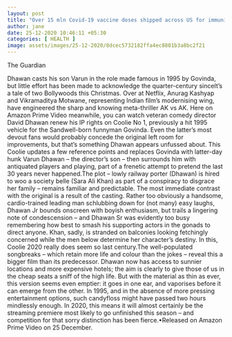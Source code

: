 ```yaml
---
layout: post
title: "Over 15 mln Covid-19 vaccine doses shipped across US for immunization campaign"
author: jane 
date: 25-12-2020 10:46:11 +05:30 
categories: [ HEALTH ] 
image: assets/images/25-12-2020/8dcec5732182ffa4ec8801b3a8bc2f21
---
```

The Guardian

Dhawan casts his son Varun in the role made famous in 1995 by Govinda, but little effort has been made to acknowledge the quarter-century sinceIt’s a tale of two Bollywoods this Christmas. Over at Netflix, Anurag Kashyap and Vikramaditya Motwane, representing Indian film’s modernising wing, have engineered the sharp and knowing meta-thriller AK vs AK. Here on Amazon Prime Video meanwhile, you can watch veteran comedy director David Dhawan renew his IP rights on Coolie No 1, previously a hit 1995 vehicle for the Sandwell-born funnyman Govinda. Even the latter’s most devout fans would probably concede the original left room for improvements, but that’s something Dhawan appears unfussed about. This Coolie updates a few reference points and replaces Govinda with latter-day hunk Varun Dhawan – the director’s son – then surrounds him with antiquated players and playing, part of a frenetic attempt to pretend the last 30 years never happened.The plot – lowly railway porter (Dhawan) is hired to woo a society belle (Sara Ali Khan) as part of a conspiracy to disgrace her family – remains familiar and predictable. The most immediate contrast with the original is a result of the casting. Rather too obviously a handsome, cardio-trained leading man schlubbing down for (not many) easy laughs, Dhawan Jr bounds onscreen with boyish enthusiasm, but trails a lingering note of condescension – and Dhawan Sr was evidently too busy remembering how best to smash his supporting actors in the gonads to direct anyone. Khan, sadly, is stranded on balconies looking fetchingly concerned while the men below determine her character’s destiny. In this, Coolie 2020 really does seem so last century.The well-populated songbreaks – which retain more life and colour than the jokes – reveal this a bigger film than its predecessor. Dhawan now has access to sunnier locations and more expensive hotels; the aim is clearly to give those of us in the cheap seats a sniff of the high life. But with the material as thin as ever, this version seems even emptier: it goes in one ear, and vaporises before it can emerge from the other. In 1995, and in the absence of more pressing entertainment options, such candyfloss might have passed two hours mindlessly enough. In 2020, this means it will almost certainly be the streaming premiere most likely to go unfinished this season – and competition for that sorry distinction has been fierce.•Released on Amazon Prime Video on 25 December.